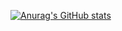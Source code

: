 [![Anurag's GitHub stats](https://github-readme-stats.vercel.app/api?username=Suni-code)](https://github.com/Suni-code/github-readme-stats)
